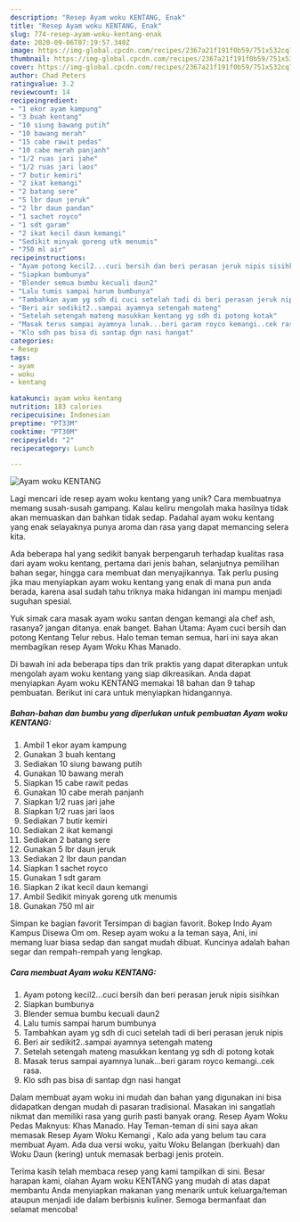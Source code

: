 ```yaml
---
description: "Resep Ayam woku KENTANG, Enak"
title: "Resep Ayam woku KENTANG, Enak"
slug: 774-resep-ayam-woku-kentang-enak
date: 2020-09-06T07:19:57.340Z
image: https://img-global.cpcdn.com/recipes/2367a21f191f0b59/751x532cq70/ayam-woku-kentang-foto-resep-utama.jpg
thumbnail: https://img-global.cpcdn.com/recipes/2367a21f191f0b59/751x532cq70/ayam-woku-kentang-foto-resep-utama.jpg
cover: https://img-global.cpcdn.com/recipes/2367a21f191f0b59/751x532cq70/ayam-woku-kentang-foto-resep-utama.jpg
author: Chad Peters
ratingvalue: 3.2
reviewcount: 14
recipeingredient:
- "1 ekor ayam kampung"
- "3 buah kentang"
- "10 siung bawang putih"
- "10 bawang merah"
- "15 cabe rawit pedas"
- "10 cabe merah panjanh"
- "1/2 ruas jari jahe"
- "1/2 ruas jari laos"
- "7 butir kemiri"
- "2 ikat kemangi"
- "2 batang sere"
- "5 lbr daun jeruk"
- "2 lbr daun pandan"
- "1 sachet royco"
- "1 sdt garam"
- "2 ikat kecil daun kemangi"
- "Sedikit minyak goreng utk menumis"
- "750 ml air"
recipeinstructions:
- "Ayam potong kecil2...cuci bersih dan beri perasan jeruk nipis sisihkan"
- "Siapkan bumbunya"
- "Blender semua bumbu kecuali daun2"
- "Lalu tumis sampai harum bumbunya"
- "Tambahkan ayam yg sdh di cuci setelah tadi di beri perasan jeruk nipis"
- "Beri air sedikit2..sampai ayamnya setengah mateng"
- "Setelah setengah mateng masukkan kentang yg sdh di potong kotak"
- "Masak terus sampai ayamnya lunak...beri garam royco kemangi..cek rasa."
- "Klo sdh pas bisa di santap dgn nasi hangat"
categories:
- Resep
tags:
- ayam
- woku
- kentang

katakunci: ayam woku kentang 
nutrition: 183 calories
recipecuisine: Indonesian
preptime: "PT33M"
cooktime: "PT30M"
recipeyield: "2"
recipecategory: Lunch

---
```



![Ayam woku KENTANG](https://img-global.cpcdn.com/recipes/2367a21f191f0b59/751x532cq70/ayam-woku-kentang-foto-resep-utama.jpg)

Lagi mencari ide resep ayam woku kentang yang unik? Cara membuatnya memang susah-susah gampang. Kalau keliru mengolah maka hasilnya tidak akan memuaskan dan bahkan tidak sedap. Padahal ayam woku kentang yang enak selayaknya punya aroma dan rasa yang dapat memancing selera kita.

Ada beberapa hal yang sedikit banyak berpengaruh terhadap kualitas rasa dari ayam woku kentang, pertama dari jenis bahan, selanjutnya pemilihan bahan segar, hingga cara membuat dan menyajikannya. Tak perlu pusing jika mau menyiapkan ayam woku kentang yang enak di mana pun anda berada, karena asal sudah tahu triknya maka hidangan ini mampu menjadi suguhan spesial.

Yuk simak cara masak ayam woku santan dengan kemangi ala chef ash, rasanya? jangan ditanya. enak banget. Bahan Utama: Ayam cuci bersih dan potong Kentang Telur rebus. Halo teman teman semua, hari ini saya akan membagikan resep Ayam Woku Khas Manado.


Di bawah ini ada beberapa tips dan trik praktis yang dapat diterapkan untuk mengolah ayam woku kentang yang siap dikreasikan. Anda dapat menyiapkan Ayam woku KENTANG memakai 18 bahan dan 9 tahap pembuatan. Berikut ini cara untuk menyiapkan hidangannya.

<!--inarticleads1-->

##### Bahan-bahan dan bumbu yang diperlukan untuk pembuatan Ayam woku KENTANG:

1. Ambil 1 ekor ayam kampung
1. Gunakan 3 buah kentang
1. Sediakan 10 siung bawang putih
1. Gunakan 10 bawang merah
1. Siapkan 15 cabe rawit pedas
1. Gunakan 10 cabe merah panjanh
1. Siapkan 1/2 ruas jari jahe
1. Siapkan 1/2 ruas jari laos
1. Sediakan 7 butir kemiri
1. Sediakan 2 ikat kemangi
1. Sediakan 2 batang sere
1. Gunakan 5 lbr daun jeruk
1. Sediakan 2 lbr daun pandan
1. Siapkan 1 sachet royco
1. Gunakan 1 sdt garam
1. Siapkan 2 ikat kecil daun kemangi
1. Ambil Sedikit minyak goreng utk menumis
1. Gunakan 750 ml air


Simpan ke bagian favorit Tersimpan di bagian favorit. Bokep Indo Ayam Kampus Disewa Om om. Resep ayam woku a la teman saya, Ani, ini memang luar biasa sedap dan sangat mudah dibuat. Kuncinya adalah bahan segar dan rempah-rempah yang lengkap. 

<!--inarticleads2-->

##### Cara membuat Ayam woku KENTANG:

1. Ayam potong kecil2...cuci bersih dan beri perasan jeruk nipis sisihkan
1. Siapkan bumbunya
1. Blender semua bumbu kecuali daun2
1. Lalu tumis sampai harum bumbunya
1. Tambahkan ayam yg sdh di cuci setelah tadi di beri perasan jeruk nipis
1. Beri air sedikit2..sampai ayamnya setengah mateng
1. Setelah setengah mateng masukkan kentang yg sdh di potong kotak
1. Masak terus sampai ayamnya lunak...beri garam royco kemangi..cek rasa.
1. Klo sdh pas bisa di santap dgn nasi hangat


Dalam membuat ayam woku ini mudah dan bahan yang digunakan ini bisa didapatkan dengan mudah di pasaran tradisional. Masakan ini sangatlah nikmat dan memiliki rasa yang gurih pasti banyak orang. Resep Ayam Woku Pedas Maknyus: Khas Manado. Hay Teman-teman di sini saya akan memasak Resep Ayam Woku Kemangi , Kalo ada yang belum tau cara membuat Ayam. Ada dua versi woku, yaitu Woku Belangan (berkuah) dan Woku Daun (kering) untuk memasak berbagi jenis protein. 

Terima kasih telah membaca resep yang kami tampilkan di sini. Besar harapan kami, olahan Ayam woku KENTANG yang mudah di atas dapat membantu Anda menyiapkan makanan yang menarik untuk keluarga/teman ataupun menjadi ide dalam berbisnis kuliner. Semoga bermanfaat dan selamat mencoba!
